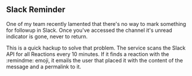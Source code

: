 ## Slack Reminder

One of my team recently lamented that there's no way to mark something for followup in Slack. Once you've accessed the channel it's unread indicator is gone, never to return.

This is a quick hackup to solve that problem. The service scans the Slack API for all Reactions every 10 minutes. If it finds a reaction with the :remindme: emoji, it emails the user that placed it with the content of the message and a permalink to it.
